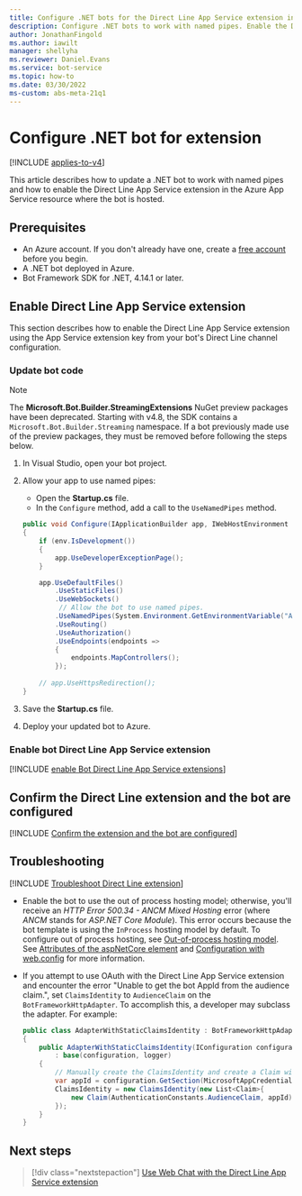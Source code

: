 ```yaml
---
title: Configure .NET bots for the Direct Line App Service extension in the Bot Framework SDK
description: Configure .NET bots to work with named pipes. Enable the Direct Line App Service extension and configure bots to use the extension.
author: JonathanFingold
ms.author: iawilt
manager: shellyha
ms.reviewer: Daniel.Evans
ms.service: bot-service
ms.topic: how-to
ms.date: 03/30/2022
ms-custom: abs-meta-21q1
---
```


# Configure .NET bot for extension

[!INCLUDE [applies-to-v4](includes/applies-to-v4-current.md)]

This article describes how to update a .NET bot to work with named pipes and how to enable the Direct Line App Service extension in the Azure App Service resource where the bot is hosted.

## Prerequisites

- An Azure account. If you don't already have one, create a [free account](https://azure.microsoft.com/free/?WT.mc_id=A261C142F) before you begin.
- A .NET bot deployed in Azure.
- Bot Framework SDK for .NET, 4.14.1 or later.

## Enable Direct Line App Service extension

This section describes how to enable the Direct Line App Service extension using the App Service extension key from your bot's Direct Line channel configuration.

### Update bot code

> [!NOTE]
> The **Microsoft.Bot.Builder.StreamingExtensions** NuGet preview packages have been deprecated. Starting with v4.8, the SDK contains a `Microsoft.Bot.Builder.Streaming` namespace. If a bot previously made use of the preview packages, they must be removed before following the steps below.

1. In Visual Studio, open your bot project.
1. Allow your app to use named pipes:
    - Open the **Startup.cs** file.
    - In the `Configure` method, add a call to the `UseNamedPipes` method.

    ```csharp
    public void Configure(IApplicationBuilder app, IWebHostEnvironment env)
    {
        if (env.IsDevelopment())
        {
            app.UseDeveloperExceptionPage();
        }

        app.UseDefaultFiles()
            .UseStaticFiles()
            .UseWebSockets()
             // Allow the bot to use named pipes.
            .UseNamedPipes(System.Environment.GetEnvironmentVariable("APPSETTING_WEBSITE_SITE_NAME") + ".directline")
            .UseRouting()
            .UseAuthorization()
            .UseEndpoints(endpoints =>
            {
                endpoints.MapControllers();
            });
        
        // app.UseHttpsRedirection();
    }
    ```

1. Save the **Startup.cs** file.
1. Deploy your updated bot to Azure.

### Enable bot Direct Line App Service extension

[!INCLUDE [enable Bot Direct Line App Service extensions](includes/directline-enable-dl-asp.md)]

## Confirm the Direct Line extension and the bot are configured

[!INCLUDE [Confirm the extension and the bot are configured](includes/directline-confirm-extension-bot-config.md)]

## Troubleshooting

[!INCLUDE [Troubleshoot Direct Line extension](includes/directline-troubleshoot.md)]

- Enable the bot to use the out of process hosting model; otherwise, you'll receive an *HTTP Error 500.34 - ANCM Mixed Hosting* error (where *ANCM* stands for *ASP.NET Core Module*). This error occurs because the bot template is using the `InProcess` hosting model by default. To configure out of process hosting, see [Out-of-process hosting model](/aspnet/core/host-and-deploy/aspnet-core-module?view=aspnetcore-3.1&preserve-view=true#out-of-process-hosting-model).
See [Attributes of the aspNetCore element](/aspnet/core/host-and-deploy/aspnet-core-module?view=aspnetcore-3.1&preserve-view=true#attributes-of-the-aspnetcore-element) and [Configuration with web.config](/aspnet/core/host-and-deploy/aspnet-core-module?view=aspnetcore-3.1&preserve-view=true#configuration-with-webconfig) for more information.

- If you attempt to use OAuth with the Direct Line App Service extension and encounter the error "Unable to get the bot AppId from the audience claim.", set `ClaimsIdentity` to `AudienceClaim` on the `BotFrameworkHttpAdapter`. To accomplish this, a developer may subclass the adapter. For example:

    ```csharp
    public class AdapterWithStaticClaimsIdentity : BotFrameworkHttpAdapter
    {
        public AdapterWithStaticClaimsIdentity(IConfiguration configuration, ILogger<BotFrameworkHttpAdapter> logger, ConversationState conversationState = null)
            : base(configuration, logger)
        {
            // Manually create the ClaimsIdentity and create a Claim with a valid AudienceClaim and the AppID for a bot using the Direct Line App Service extension.
            var appId = configuration.GetSection(MicrosoftAppCredentials.MicrosoftAppIdKey)?.Value;
            ClaimsIdentity = new ClaimsIdentity(new List<Claim>{
                new Claim(AuthenticationConstants.AudienceClaim, appId)
            });
        }
    }
    ```

## Next steps

> [!div class="nextstepaction"]
> [Use Web Chat with the Direct Line App Service extension](./bot-service-channel-directline-extension-webchat-client.md)
